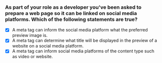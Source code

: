 ### As part of your role as a developer you've been asked to prepare a web page so it can be linked on social media platforms. Which of the following statements are true?

- [x] A meta tag can inform the social media platform what the preferred preview image is.
- [x] A meta tag can determine what title will be displayed in the preview of a website on a social media platform.
- [x] A meta tag can inform social media platforms of the content type such as video or website.
